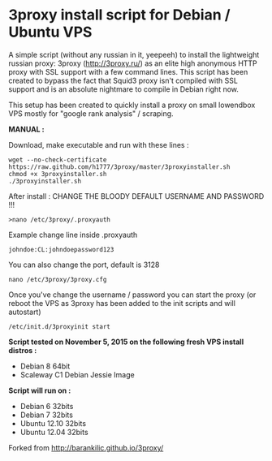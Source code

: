 3proxy install script for Debian / Ubuntu VPS
======================================================

A simple script (without any russian in it, yeepeeh) to install the lightweight russian proxy: 3proxy (http://3proxy.ru/) as an elite high anonymous HTTP proxy with SSL support with a few command lines. This script has been created to bypass the fact that Squid3 proxy isn't compiled with SSL support and is an absolute nightmare to compile in Debian right now.

This setup has been created to quickly install a proxy on small lowendbox VPS mostly for "google rank analysis" / scraping.

**MANUAL :**

Download, make executable and run with these lines :

    wget --no-check-certificate https://raw.github.com/h1777/3proxy/master/3proxyinstaller.sh
    chmod +x 3proxyinstaller.sh
    ./3proxyinstaller.sh

After install : CHANGE THE BLOODY DEFAULT USERNAME AND PASSWORD !!!

    >nano /etc/3proxy/.proxyauth

Example change line inside .proxyauth

    johndoe:CL:johndoepassword123

You can also change the port, default is 3128

    nano /etc/3proxy/3proxy.cfg
    

Once you've change the username / password you can start the proxy 
(or reboot the VPS as 3proxy has been added to the init scripts and will autostart)

    /etc/init.d/3proxyinit start

**Script tested on November 5, 2015 on the following fresh VPS install distros :**

* Debian 8 64bit
* Scaleway C1 Debian Jessie Image

**Script will run on :**
* Debian 6 32bits
* Debian 7 32bits
* Ubuntu 12.10 32bits
* Ubuntu 12.04 32bits

Forked from
http://barankilic.github.io/3proxy/

